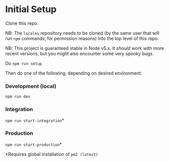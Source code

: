 # Initial Setup

Clone this repo.

NB: The `locales` repository needs to be cloned (by the same user that will run `npm` commands, for permission reasons) into the top level of this repo.

NB: This project is guaranteed stable in Node v5.x. It *should* work with more recent versions, but you might also encounter some very spooky bugs.

Do `npm run setup`

Then do one of the following, depending on desired environment:

### Development (local)

`npm run dev`

### Integration

`npm run start-integration`*

### Production

`npm run start-production`*



*Requires global installation of `pm2 (latest)`
